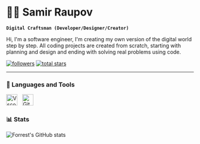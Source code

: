 # 🏄‍♂️ Samir Raupov

**`Digital Craftsman (Developer/Designer/Creator)`**

Hi, I'm a software engineer, I'm creating my own version of the digital world step by step. All coding projects are created from scratch, starting with planning and design and ending with solving real problems using code.

   <p align="left">
      <a href="https://github.com/rsamirdevone?tab=followers">
         <img alt="followers" title="Follow me on Github" src="https://custom-icon-badges.demolab.com/github/followers/rsamirdevone?color=236ad3&labelColor=1155ba&style=for-the-badge&logo=person-add&label=Follow&logoColor=white"/></a>
      <a href="https://github.com/rsamirdevone?tab=repositories&sort=stargazers">
         <img alt="total stars" title="Total stars on GitHub" src="https://custom-icon-badges.demolab.com/github/stars/rsamirdevone?color=55960c&style=for-the-badge&labelColor=488207&logo=star"/></a>
   </p>

---

### 🧰 Languages and Tools
<img align="left" alt="Vscode" width="30px" style="padding-right:10px;" src="https://cdn.jsdelivr.net/gh/devicons/devicon/icons/vscode/vscode-original.svg" />
<img align="left" alt="Git" width="30px" style="padding-right:10px;" src="https://cdn.jsdelivr.net/gh/devicons/devicon/icons/git/git-original.svg" />
<br />

#

### 📊 Stats
![Forrest's GitHub stats](https://github-readme-stats.vercel.app/api?username=rsamirdevone&show_icons=true&theme=gruvbox)
#
